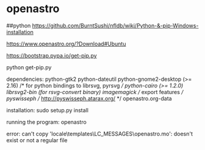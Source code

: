 # openastro

##python
https://github.com/BurntSushi/nfldb/wiki/Python-&-pip-Windows-installation




https://www.openastro.org/?Download#Ubuntu



https://bootstrap.pypa.io/get-pip.py


python get-pip.py



dependencies:
  python-gtk2
  python-dateutil
  python-gnome2-desktop (>= 2.16) /* for python bindings to librsvg, pyrsvg */
  python-cairo (>= 1.2.0)
  librsvg2-bin (for rsvg-convert binary)
  imagemagick /* export features */
  pyswisseph /* http://pyswisseph.atarax.org/ */
  openastro.org-data
  
  
  
  installation: 
     sudo setup.py install
  
  running the program:
     openastro
     
     
error: can't copy 'locale\templates\LC_MESSAGES\openastro.mo': doesn't exist or not a regular file


